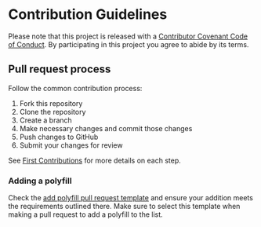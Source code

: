 # Contribution Guidelines
Please note that this project is released with a [Contributor Covenant Code of Conduct](CODE_OF_CONDUCT.md). By participating in this project you agree to abide by its terms.

## Pull request process
Follow the common contribution process:

1. Fork this repository
1. Clone the repository
1. Create a branch
1. Make necessary changes and commit those changes
1. Push changes to GitHub
1. Submit your changes for review

See [First Contributions](https://github.com/firstcontributions/first-contributions) for more details on each step.

### Adding a polyfill
Check the [add polyfill pull request template](PULL_REQUEST_TEMPLATE/add-polyfill.md) and ensure your addition meets the requirements outlined there. Make sure to select this template when making a pull request to add a polyfill to the list.
